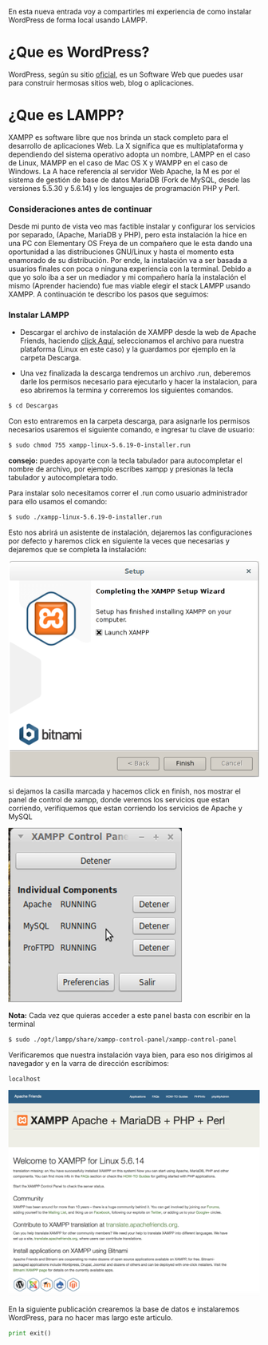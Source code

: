 En esta nueva entrada voy a compartirles mi experiencia de como instalar WordPress de forma local usando LAMPP.  

# ¿Que es WordPress?

WordPress, según su sitio [oficial](https://wordpress.org), es un Software Web que puedes usar para construir hermosas sitios web, blog o aplicaciones.

# ¿Que es LAMPP?

XAMPP es software libre que nos brinda un stack completo para el desarrollo de aplicaciones Web. La X significa que es multiplataforma y dependiendo del sistema operativo adopta un nombre, LAMPP en el caso de Linux, MAMPP en el caso de Mac OS X y WAMPP en el caso de Windows. La A hace referencia al servidor Web Apache, la M es por el sistema de gestión de base de datos MariaDB (Fork de MySQL, desde las versiones 5.5.30 y 5.6.14) y los lenguajes de programación PHP y Perl. 

### Consideraciones antes de continuar

Desde mi punto de vista veo mas factible instalar y configurar los servicios por separado, (Apache, MariaDB y PHP), pero esta instalación la hice en una PC con Elementary OS Freya de un compañero que le esta dando una oportunidad a las distribuciones GNU/Linux y hasta el momento esta enamorado de su distribución. Por ende, la instalación va a ser basada a usuarios finales con poca o ninguna experiencia con la terminal. Debido a que yo solo iba a ser un mediador y mi compañero haría la instalación el mismo (Aprender haciendo) fue mas viable elegir el stack LAMPP usando XAMPP. A continuación te describo los pasos que seguimos:

### Instalar LAMPP

- Descargar el archivo de instalación de XAMPP desde la web de Apache Friends, haciendo [click Aquí](https://www.apachefriends.org/es/index.html), seleccionamos el archivo para nuestra plataforma (Linux en este caso) y la guardamos por ejemplo en la carpeta Descarga.

- Una vez finalizada la descarga tendremos un archivo .run, deberemos darle los permisos necesario para ejecutarlo y hacer la instalacion, para eso abriremos la termina y correremos los siguientes comandos.

``` sh
$ cd Descargas 
```

Con esto entraremos en la carpeta descarga, para asignarle los permisos necesarios usaremos el siguiente comando, e ingresar tu clave de usuario:

``` sh
$ sudo chmod 755 xampp-linux-5.6.19-0-installer.run
```

**consejo:**  puedes apoyarte con la tecla tabulador para autocompletar el nombre de archivo, por ejemplo escribes xampp y presionas la tecla tabulador y autocompletara todo.

Para instalar solo necesitamos correr el .run como usuario administrador para ello usamos el comando:

``` sh
$ sudo ./xampp-linux-5.6.19-0-installer.run
```

Esto nos abrirá un asistente de instalación, dejaremos las configuraciones por defecto y haremos click en siguiente  la veces que  necesarias y dejaremos que se completa la instalación: 

![xampp](/images/xampp.png)

si dejamos la casilla marcada y hacemos click en finish, nos mostrar el panel de control de xampp, donde veremos los servicios que estan corriendo, verifiquemos que  estan corriendo los servicios de Apache y MySQL

![xamp_panel](/images/xampp_panel.png)

**Nota:**  Cada vez que quieras acceder a este panel basta con escribir en la terminal

``` sh
$ sudo ./opt/lampp/share/xampp-control-panel/xampp-control-panel
```

Verificaremos que nuestra instalación vaya bien, para eso nos dirigimos al navegador y en la varra de dirección escribimos:

``` sh
localhost
```

![xampp_worked](/images/xampp_worked.jpg)

En la siguiente publicación crearemos la base de datos e instalaremos WordPress, para no hacer mas largo este articulo.

``` python
print exit()
```
